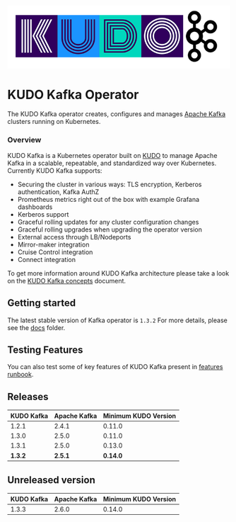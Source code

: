 ![kudo-kafka](./docs/resources/images/kudo-kafka.png)

# KUDO Kafka Operator

The KUDO Kafka operator creates, configures and manages [Apache Kafka](https://kafka.apache.org/) clusters running on Kubernetes.

### Overview

KUDO Kafka is a Kubernetes operator built on [KUDO](kudo.dev) to manage Apache Kafka in a scalable, repeatable, and standardized way over Kubernetes. Currently KUDO Kafka supports:

- Securing the cluster in various ways: TLS encryption, Kerberos authentication, Kafka AuthZ
- Prometheus metrics right out of the box with example Grafana dashboards
- Kerberos support
- Graceful rolling updates for any cluster configuration changes
- Graceful rolling upgrades when upgrading the operator version
- External access through LB/Nodeports
- Mirror-maker integration
- Cruise Control integration
- Connect integration

To get more information around KUDO Kafka architecture please take a look on the [KUDO Kafka concepts](./docs/concepts.md) document.

## Getting started

The latest stable version of Kafka operator is `1.3.2`
For more details, please see the [docs](./docs/) folder.

## Testing Features

You can also test some of key features of KUDO Kafka present in [features runbook](./docs/features-runbooks.md).


## Releases

| KUDO Kafka | Apache Kafka | Minimum KUDO Version |
| ---------- | ------------ | -------------------- |
| 1.2.1      | 2.4.1        | 0.11.0               |
| 1.3.0      | 2.5.0        | 0.11.0               |
| 1.3.1      | 2.5.0        | 0.13.0               |
| **1.3.2**  | **2.5.1**    | **0.14.0**           |


## Unreleased version

| KUDO Kafka | Apache Kafka | Minimum KUDO Version |
| ---------- | ------------ | -------------------- |
| 1.3.3      | 2.6.0        | 0.14.0               |


